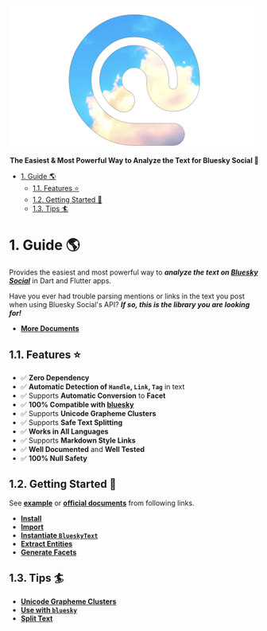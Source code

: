 <p align="center">
  <a href="https://github.com/myConsciousness/atproto.dart">
    <img alt="bluesky_text" width="600px" src="https://raw.githubusercontent.com/myConsciousness/atproto.dart/main/resources/pkg_logo.png">
  </a>
</p>

<p align="center">
  <b>The Easiest & Most Powerful Way to Analyze the Text for Bluesky Social 🦋</b>
</p>

<!-- TOC -->

- [1. Guide 🌎](#1-guide-)
  - [1.1. Features ⭐](#11-features-)
  - [1.2. Getting Started 💪](#12-getting-started-)
  - [1.3. Tips 🏄](#13-tips-)

<!-- /TOC -->

# 1. Guide 🌎

Provides the easiest and most powerful way to **_analyze the text on [Bluesky Social](https://blueskyweb.xyz)_** in Dart and Flutter apps.

Have you ever had trouble parsing mentions or links in the text you post when using Bluesky Social's API?
**_If so, this is the library you are looking for!_**

- **[More Documents](https://atprotodart.com/docs/packages/bluesky_text)**

## 1.1. Features ⭐

- ✅ **Zero Dependency**
- ✅ **Automatic Detection of `Handle`, `Link`, `Tag`** in text
- ✅ Supports **Automatic Conversion** to **Facet**
- ✅ **100% Compatible with [bluesky](https://atprotodart.com/docs/packages/bluesky)**
- ✅ Supports **Unicode Grapheme Clusters**
- ✅ Supports **Safe Text Splitting**
- ✅ **Works in All Languages**
- ✅ Supports **Markdown Style Links**
- ✅ **Well Documented** and **Well Tested**
- ✅ **100% Null Safety**

## 1.2. Getting Started 💪

See **[example](https://github.com/myConsciousness/atproto.dart/blob/main/packages/bluesky_text/example/example.dart)** or **[official documents](https://atprotodart.com/docs/packages/bluesky_text)** from following links.

- **[Install](https://atprotodart.com/docs/packages/bluesky_text#install)**
- **[Import](https://atprotodart.com/docs/packages/bluesky_text#import)**
- **[Instantiate `BlueskyText`](https://atprotodart.com/docs/packages/bluesky_text#import)**
- **[Extract Entities](https://atprotodart.com/docs/packages/bluesky_text#extract-entities)**
- **[Generate Facets](https://atprotodart.com/docs/packages/bluesky_text#generate-facets)**

## 1.3. Tips 🏄

- **[Unicode Grapheme Clusters](https://atprotodart.com/docs/packages/bluesky_text#unicode-grapheme-clusters)**
- **[Use with `bluesky`](https://atprotodart.com/docs/packages/bluesky_text#use-with-bluesky)**
- **[Split Text](https://atprotodart.com/docs/packages/bluesky_text#split-text)**
